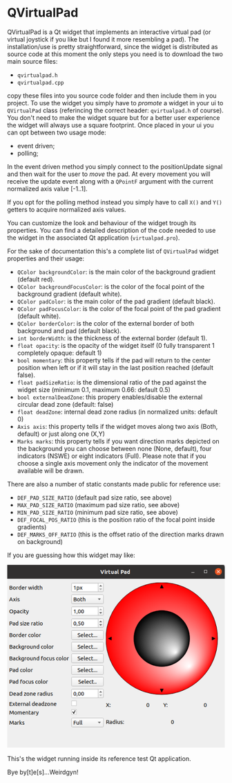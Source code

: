 # QVirtualPad

QVirtualPad is a Qt widget that implements an interactive virtual pad (or virtual joystick 
if you like but I found it more resembling a pad).
The installation/use is pretty straightforward, since the widget is distributed as source code
at this moment the only steps you need is to download the two main source files:
- ```qvirtualpad.h```
- ```qvirtualpad.cpp```

copy these files into you source code folder and then include them in you project.
To use the widget you simply have to *promote* a widget in your ui to ```QVirtualPad``` class (referincing the correct header: ```qvirtualpad.h``` of course).
You don't need to make the widget square but for a better user experience the widget will always use a square footprint.
Once placed in your ui you can opt between two usage mode:
- event driven;
- polling;

In the event driven method you simply connect to the positionUpdate signal and then wait for the user to *move* the pad. At every movement you will receive the update event along with a ```QPointF``` argument with the current normalized axis value [-1..1].

If you opt for the polling method instead you simply have to call ```X()``` and ```Y()``` getters to acquire normalized axis values.

You can customize the look and behaviour of the widget trough its properties.
You can find a detailed description of the code needed to use the widget in the associated Qt application (```virtualpad.pro```).

For the sake of documentation this's a complete list of ```QVirtualPad``` widget properties and their usage:

- ```QColor backgroundColor```: is the main color of the background gradient (default red).
- ```QColor backgroundFocusColor```: is the color of the focal point of the background gradient (default white).
- ```QColor padColor```: is the main color of the pad gradient (default black).
- ```QColor padFocusColor```: is the color of the focal point of the pad gradient (default white).
- ```QColor borderColor```: is the color of the external border of both background and pad (default black).
- ```int borderWidth```: is the thickness of the external border (default 1).
- ```float opacity```: is the opacity of the widget itself (0 fully transparent 1 completely opaque: default 1) 
- ```bool momentary```: this property tells if the pad will return to the center position when left or if it will stay in the last position reached (default false).
- ```float padSizeRatio```: is the dimensional ratio of the pad against the widget size (minimum 0.1, maximum 0.66: default 0.5)
- ```bool externalDeadZone```: this propery enables/disable the external circular dead zone (default: false)
- ```float deadZone```: internal dead zone radius (in normalized units: default 0)
- ```Axis axis```: this property tells if the widget moves along two axis (Both, default) or just along one (X,Y)
- ```Marks marks```: this property tells if you want direction marks depicted on the background you can choose between none (None, default), four indicators (NSWE) or eight indicators (Full). Please note that if you choose a single axis movement only the indicator of the movement available will be drawn.

There are also a number of static constants made public for reference use:
- ```DEF_PAD_SIZE_RATIO```  (default pad size ratio, see above)
- ```MAX_PAD_SIZE_RATIO```  (maximum pad size ratio, see above)
- ```MIN_PAD_SIZE_RATIO```  (minimum pad size ratio, see above)
- ```DEF_FOCAL_POS_RATIO``` (this is the position ratio of the focal point inside gradients)
- ```DEF_MARKS_OFF_RATIO``` (this is the offset ratio of the direction marks drawn on background)

If you are guessing how this widget may like:

![QVirtualPad in all its beauty](images/screenshot1.png?raw=true "QVirtualPad")

This's the widget running inside its reference test Qt application.

Bye by[t]e[s]...Weirdgyn!

